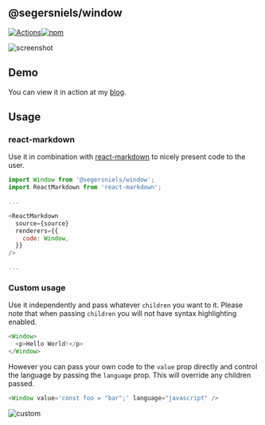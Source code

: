 ## @segersniels/window

[![Actions](https://action-badges.now.sh/segersniels/window)](https://github.com/segersniels/window/actions)[![npm](https://img.shields.io/npm/dm/@segersniels/window.svg)](https://www.npmjs.com/package/@segersniels/window)

![screenshot](https://i.imgur.com/Vtoq5YU.png)

## Demo

You can view it in action at my [blog](https://nielssegers.be).

## Usage

### react-markdown

Use it in combination with [react-markdown](https://github.com/rexxars/react-markdown) to nicely present code to the user.

```js
import Window from '@segersniels/window';
import ReactMarkdown from 'react-markdown';

...

<ReactMarkdown
  source={source}
  renderers={{
    code: Window,
  }}
/>

...
```

### Custom usage

Use it independently and pass whatever `children` you want to it. Please note that when passing `children` you will not have syntax highlighting enabled.

```js
<Window>
  <p>Hello World!</p>
</Window>
```

However you can pass your own code to the `value` prop directly and control the language by passing the `language` prop. This will override any children passed.

```js
<Window value='const foo = "bar";' language="javascript" />
```

![custom](https://i.imgur.com/tFWXmrj.png)
